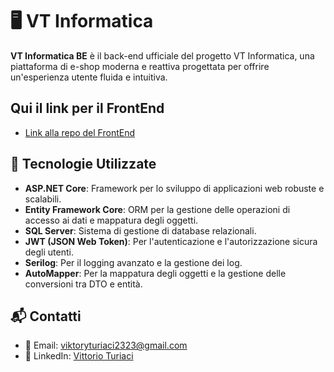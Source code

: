 # 🖥️ VT Informatica

**VT Informatica BE** è il back-end ufficiale del progetto VT Informatica, una piattaforma di e-shop moderna e reattiva progettata per offrire un'esperienza utente fluida e intuitiva.

## Qui il link per il FrontEnd
- [Link alla repo del FrontEnd](https://github.com/Anacronistico00/vtinformatica_fe)
  
## 🚀 Tecnologie Utilizzate

- **ASP.NET Core**: Framework per lo sviluppo di applicazioni web robuste e scalabili.
- **Entity Framework Core**: ORM per la gestione delle operazioni di accesso ai dati e mappatura degli oggetti.
- **SQL Server**: Sistema di gestione di database relazionali.
- **JWT (JSON Web Token)**: Per l'autenticazione e l'autorizzazione sicura degli utenti.
- **Serilog**: Per il logging avanzato e la gestione dei log.
- **AutoMapper**: Per la mappatura degli oggetti e la gestione delle conversioni tra DTO e entità.

## 📬 Contatti

- 📧 Email: viktoryturiaci2323@gmail.com
- 💼 LinkedIn: [Vittorio Turiaci](https://www.linkedin.com/in/vittorio-turiaci-2646a9333/)
